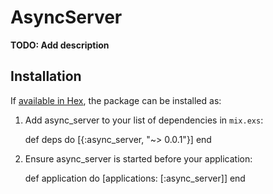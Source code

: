 # AsyncServer

**TODO: Add description**

## Installation

If [available in Hex](https://hex.pm/docs/publish), the package can be installed as:

  1. Add async_server to your list of dependencies in `mix.exs`:

        def deps do
          [{:async_server, "~> 0.0.1"}]
        end

  2. Ensure async_server is started before your application:

        def application do
          [applications: [:async_server]]
        end


